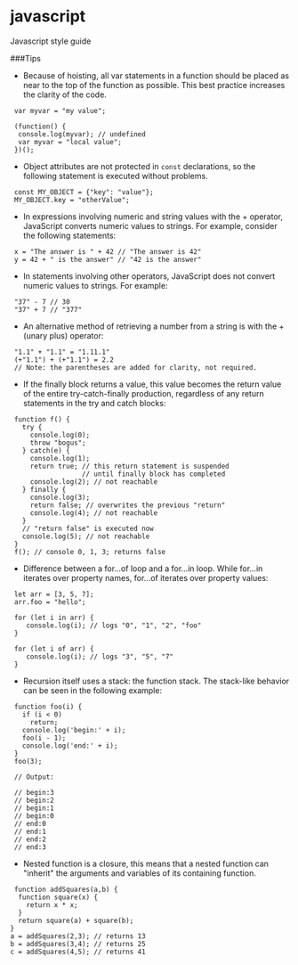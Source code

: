 # javascript
Javascript style guide


###Tips

- Because of hoisting, all var statements in a function should be placed as near to the top of the function as possible. This best practice increases the clarity of the code.
 ```
  var myvar = "my value";
 
  (function() {
   console.log(myvar); // undefined
   var myvar = "local value";
  })();
 ```
- Object attributes are not protected in `const` declarations, so the following statement is executed without problems.
 ```
  const MY_OBJECT = {"key": "value"};
  MY_OBJECT.key = "otherValue";
 ```
- In expressions involving numeric and string values with the + operator, JavaScript converts numeric values to strings. For example, consider the following statements:
 ```
  x = "The answer is " + 42 // "The answer is 42"
  y = 42 + " is the answer" // "42 is the answer"
 ```

- In statements involving other operators, JavaScript does not convert numeric values to strings. For example:

 ```
  "37" - 7 // 30
  "37" + 7 // "377"
 ```

- An alternative method of retrieving a number from a string is with the + (unary plus) operator:

 ```
  "1.1" + "1.1" = "1.11.1"
  (+"1.1") + (+"1.1") = 2.2   
  // Note: the parentheses are added for clarity, not required.
 ```

- If the finally block returns a value, this value becomes the return value of the entire try-catch-finally production, regardless of any return statements in the try and catch blocks:

 ```
  function f() {
    try {
      console.log(0);
      throw "bogus";
    } catch(e) {
      console.log(1);
      return true; // this return statement is suspended
                   // until finally block has completed
      console.log(2); // not reachable
    } finally {
      console.log(3);
      return false; // overwrites the previous "return"
      console.log(4); // not reachable
    }
    // "return false" is executed now  
    console.log(5); // not reachable
  }
  f(); // console 0, 1, 3; returns false
 ```

- Difference between a for...of loop and a for...in loop. While for...in iterates over property names, for...of iterates over property values:

 ```
  let arr = [3, 5, 7];
  arr.foo = "hello";

  for (let i in arr) {
     console.log(i); // logs "0", "1", "2", "foo"
  }
  
  for (let i of arr) {
     console.log(i); // logs "3", "5", "7"
  }
 ```
- Recursion itself uses a stack: the function stack. The stack-like behavior can be seen in the following example:
 ```
  function foo(i) {
    if (i < 0)
      return;
    console.log('begin:' + i);
    foo(i - 1);
    console.log('end:' + i);
  }
  foo(3);

  // Output:

  // begin:3
  // begin:2
  // begin:1
  // begin:0
  // end:0
  // end:1
  // end:2
  // end:3
 ```
- Nested function is a closure, this means that a nested function can "inherit" the arguments and variables of its containing function.
 
 ```
  function addSquares(a,b) {
   function square(x) {
     return x * x;
   }
   return square(a) + square(b);
 }
 a = addSquares(2,3); // returns 13
 b = addSquares(3,4); // returns 25
 c = addSquares(4,5); // returns 41
 ```
